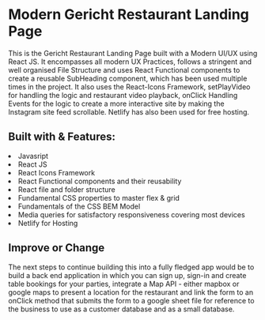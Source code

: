 <h1> Modern Gericht Restaurant Landing Page </h1>

<p> This is the Gericht Restaurant Landing Page built with a Modern UI/UX using React JS. It encompasses all modern UX Practices, follows a stringent and well organised File Structure and uses React Functional components to create a reusable SubHeading component, which has been used multiple times in the project. It also uses the React-Icons Framework, setPlayVideo for handling the logic and restaurant video playback, onClick Handling Events for the logic to create a more interactive site by making the Instagram site feed scrollable. Netlify has also been used for free hosting. </p>

<h2>Built with & Features:</h2>
<li>Javasript</li>
<li>React JS</li>
<li> React Icons Framework</li>
<li>React Functional components and their reusability</li>
<li>React file and folder structure</li>
<li>Fundamental CSS properties to master flex & grid</li>
<li>Fundamentals of the CSS BEM Model</li>
<li>Media queries for satisfactory responsiveness covering most devices</li>
<li>Netlify for Hosting</li>

<h2>Improve or Change</h2>
The next steps to continue building this into a fully fledged app would be to build a back end application in which you can sign up, sign-in and create table bookings for your parties, integrate a Map API - either mapbox or google maps to present a location for the restaurant and link the form to an onClick method that submits the form to a google sheet file for reference to the business to use as a customer database and as a small database.
